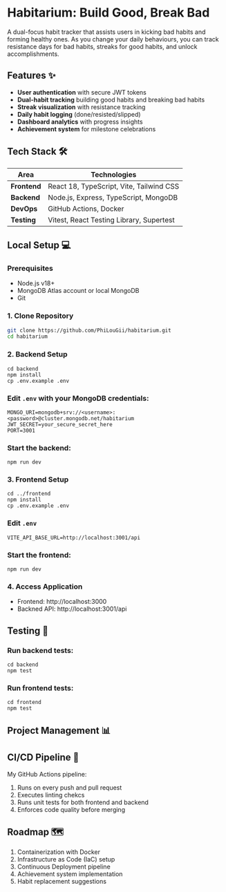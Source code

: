 # Habitarium: Build Good, Break Bad
A dual-focus habit tracker that assists users in kicking bad habits and forming healthy ones. As you change your daily behaviours, you can track resistance days for bad habits, streaks for good habits, and unlock accomplishments.

## Features ✨
- **User authentication** with secure JWT tokens
- **Dual-habit tracking** building good habits and breaking bad habits
- **Streak visualization** with resistance tracking
- **Daily habit logging** (done/resisted/slipped)
- **Dashboard analytics** with progress insights
- **Achievement system** for milestone celebrations

## Tech Stack 🛠️
| Area              | Technologies                          |
|-------------------|---------------------------------------|
| **Frontend**      | React 18, TypeScript, Vite, Tailwind CSS |
| **Backend**       | Node.js, Express, TypeScript, MongoDB |
| **DevOps**        | GitHub Actions, Docker  |
| **Testing**       | Vitest, React Testing Library, Supertest |

## Local Setup 💻

### Prerequisites
- Node.js v18+
- MongoDB Atlas account or local MongoDB
- Git

### 1. Clone Repository
```bash
git clone https://github.com/PhiLouGii/habitarium.git
cd habitarium
```

### 2. Backend Setup
```
cd backend
npm install
cp .env.example .env
```
### Edit ```.env``` with your MongoDB credentials: 
```
MONGO_URI=mongodb+srv://<username>:<password>@cluster.mongodb.net/habitarium
JWT_SECRET=your_secure_secret_here
PORT=3001
```
### Start the backend: 
```
npm run dev
```

### 3. Frontend Setup
```
cd ../frontend
npm install
cp .env.example .env
```
### Edit ```.env```
```
VITE_API_BASE_URL=http://localhost:3001/api
```
### Start the frontend: 
```
npm run dev
```

### 4. Access Application
- Frontend: http://localhost:3000
- Backned API: http://localhost:3001/api

## Testing 🧪
### Run backend tests: 
```
cd backend
npm test
```
### Run frontend tests: 
```
cd frontend
npm test
```

## Project Management 📊

## CI/CD Pipeline 🔄
My GitHub Actions pipeline: 
1. Runs on every push and pull request
2. Executes linting chekcs
3. Runs unit tests for both frontend and backend
4. Enforces code quality before merging

## Roadmap 🗺️
1. Containerization with Docker
2. Infrastructure as Code (IaC) setup
3. Continuous Deployment pipeline
4. Achievement system implementation
5. Habit replacement suggestions
